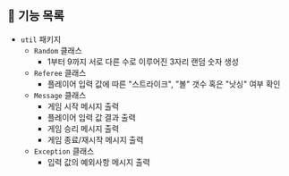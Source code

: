 ## 📝 기능 목록

* `util` 패키지
  * `Random` 클래스
    * 1부터 9까지 서로 다른 수로 이루어진 3자리 랜덤 숫자 생성
  * `Referee` 클래스
    * 플레이어 입력 값에 따른 "스트라이크", "볼" 갯수 혹은 "낫싱" 여부 확인
  * `Message` 클래스
    * 게임 시작 메시지 출력
    * 플레이어 입력 값 결과 출력
    * 게임 승리 메시지 출력
    * 게임 종료/재시작 메시지 출력
  * `Exception` 클래스
    * 입력 값의 예외사항 메시지 출력
